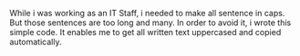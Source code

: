 While i was working as an IT Staff, i needed to make all sentence in caps. But those sentences are too long and many. In order to avoid it, i wrote this simple code. It enables me to get all written text uppercased and copied automatically.
